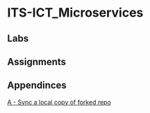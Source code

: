 # ITS-ICT_Microservices

## Labs

## Assignments

## Appendinces

[A - Sync a local copy of forked repo](appendices/A-Sync_copy_of_forked_repo/README.md)